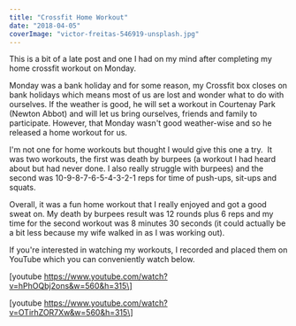 ```yaml
---
title: "Crossfit Home Workout"
date: "2018-04-05"
coverImage: "victor-freitas-546919-unsplash.jpg"
---
```


This is a bit of a late post and one I had on my mind after completing my home crossfit workout on Monday.

Monday was a bank holiday and for some reason, my Crossfit box closes on bank holidays which means most of us are lost and wonder what to do with ourselves. If the weather is good, he will set a workout in Courtenay Park (Newton Abbot) and will let us bring ourselves, friends and family to participate. However, that Monday wasn't good weather-wise and so he released a home workout for us.

I'm not one for home workouts but thought I would give this one a try.  It was two workouts, the first was death by burpees (a workout I had heard about but had never done. I also really struggle with burpees) and the second was 10-9-8-7-6-5-4-3-2-1 reps for time of push-ups, sit-ups and squats.

Overall, it was a fun home workout that I really enjoyed and got a good sweat on. My death by burpees result was 12 rounds plus 6 reps and my time for the second workout was 8 minutes 30 seconds (it could actually be a bit less because my wife walked in as I was working out).

If you're interested in watching my workouts, I recorded and placed them on YouTube which you can conveniently watch below.

\[youtube https://www.youtube.com/watch?v=hPhOQbj2ons&w=560&h=315\]

\[youtube https://www.youtube.com/watch?v=OTirhZOR7Xw&w=560&h=315\]
